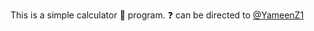 This is a simple calculator :abacus: program. :question: can be directed to [@YameenZ1](https://github.com/YameenZ1)
